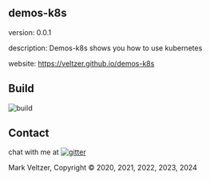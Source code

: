 ## demos-k8s

version: 0.0.1

description: Demos-k8s shows you how to use kubernetes

website: https://veltzer.github.io/demos-k8s

## Build

![build](https://github.com/veltzer/demos-k8s/workflows/build/badge.svg)


## Contact

chat with me at [![gitter](https://badges.gitter.im/Join%20Chat.svg)](https://gitter.im/veltzer/mark.veltzer)

Mark Veltzer, Copyright © 2020, 2021, 2022, 2023, 2024
